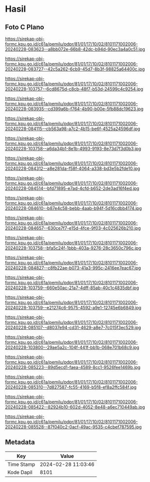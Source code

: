 # Hasil

## Foto C Plano

https://sirekap-obj-formc.kpu.go.id/c61a/pemilu/pdpr/81/01/17/10/02/8101171002006-20240228-083623--a8bb072e-66b8-42dc-b94d-90ec3a4a0c51.jpg

https://sirekap-obj-formc.kpu.go.id/c61a/pemilu/pdpr/81/01/17/10/02/8101171002006-20240228-083727--42c5a262-6cb9-45d7-8b3f-98825a64400c.jpg

https://sirekap-obj-formc.kpu.go.id/c61a/pemilu/pdpr/81/01/17/10/02/8101171002006-20240228-103757--6cd8675d-c8cb-48f7-b53d-24599c4c9254.jpg

https://sirekap-obj-formc.kpu.go.id/c61a/pemilu/pdpr/81/01/17/10/02/8101171002006-20240228-083935--cd399a6b-f764-4b90-b00e-5fb88dc19623.jpg

https://sirekap-obj-formc.kpu.go.id/c61a/pemilu/pdpr/81/01/17/10/02/8101171002006-20240228-084115--cb563a98-a7c2-4b15-be6f-4525a24596df.jpg

https://sirekap-obj-formc.kpu.go.id/c61a/pemilu/pdpr/81/01/17/10/02/8101171002006-20240228-103758--a6da34b1-8e1b-4993-9193-8e73d7f3d0b3.jpg

https://sirekap-obj-formc.kpu.go.id/c61a/pemilu/pdpr/81/01/17/10/02/8101171002006-20240228-084312--a8e281da-f58f-4064-a338-bd3e5b2fde10.jpg

https://sirekap-obj-formc.kpu.go.id/c61a/pemilu/pdpr/81/01/17/10/02/8101171002006-20240228-084514--bfd71895-e7ad-4cfd-b652-2de3ad16f4ed.jpg

https://sirekap-obj-formc.kpu.go.id/c61a/pemilu/pdpr/81/01/17/10/02/8101171002006-20240228-084610--b87e4c58-bebb-4aab-b94f-5d16cdbb4174.jpg

https://sirekap-obj-formc.kpu.go.id/c61a/pemilu/pdpr/81/01/17/10/02/8101171002006-20240228-084657--630ce7f7-e15d-4fce-9f03-4c025626b210.jpg

https://sirekap-obj-formc.kpu.go.id/c61a/pemilu/pdpr/81/01/17/10/02/8101171002006-20240228-103758--bfa5c24f-1bbb-403a-9276-28c3650c796c.jpg

https://sirekap-obj-formc.kpu.go.id/c61a/pemilu/pdpr/81/01/17/10/02/8101171002006-20240228-084827--c8fb22ae-b073-41a3-995c-2416ee7eac67.jpg

https://sirekap-obj-formc.kpu.go.id/c61a/pemilu/pdpr/81/01/17/10/02/8101171002006-20240228-103759--660e50ac-21a7-4dff-85ab-40c1c4835dbf.jpg

https://sirekap-obj-formc.kpu.go.id/c61a/pemilu/pdpr/81/01/17/10/02/8101171002006-20240228-103759--e21274c6-9575-4592-a9e1-12745e6b6849.jpg

https://sirekap-obj-formc.kpu.go.id/c61a/pemilu/pdpr/81/01/17/10/02/8101171002006-20240228-085107--d8037e94-cd31-4629-a8e7-7c015f3ec529.jpg

https://sirekap-obj-formc.kpu.go.id/c61a/pemilu/pdpr/81/01/17/10/02/8101171002006-20240228-103800--29ae5a2c-104f-441f-bb1b-068e701b68c9.jpg

https://sirekap-obj-formc.kpu.go.id/c61a/pemilu/pdpr/81/01/17/10/02/8101171002006-20240228-085223--89d5ecd1-faea-4589-8cc1-9526fee1469b.jpg

https://sirekap-obj-formc.kpu.go.id/c61a/pemilu/pdpr/81/01/17/10/02/8101171002006-20240228-085310--7d827587-fc55-4169-b5f8-ef8a2ffc584f.jpg

https://sirekap-obj-formc.kpu.go.id/c61a/pemilu/pdpr/81/01/17/10/02/8101171002006-20240228-085422--82924b10-602d-4052-8e48-a6ec710449ab.jpg

https://sirekap-obj-formc.kpu.go.id/c61a/pemilu/pdpr/81/01/17/10/02/8101171002006-20240228-085528--87f040c2-0acf-49ac-9535-c4cbef787595.jpg


## Metadata

| Key        | Value               |
| ---------- | ------------------- |
| Time Stamp | 2024-02-28 11:03:46 |
| Kode Dapil | 8101                |




